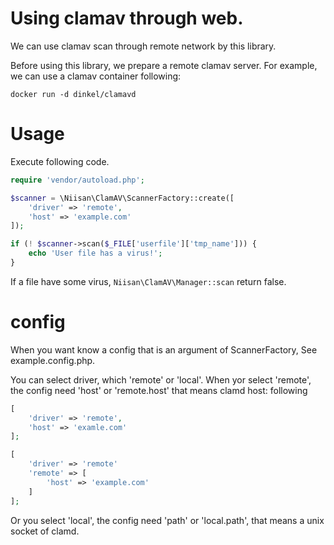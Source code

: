 # Using clamav through web.

We can use clamav scan through remote network by this library.

Before using this library, we prepare a remote clamav server. For example, we can use a clamav container following:

```
docker run -d dinkel/clamavd
```

# Usage

Execute following code.

```php
require 'vendor/autoload.php';

$scanner = \Niisan\ClamAV\ScannerFactory::create([
    'driver' => 'remote',
    'host' => 'example.com'
]);

if (! $scanner->scan($_FILE['userfile']['tmp_name'])) {
    echo 'User file has a virus!';
}
```

If a file have some virus, `Niisan\ClamAV\Manager::scan` return false.

# config

When you want know a config that is an argument of ScannerFactory, See example.config.php.

You can select driver, which 'remote' or 'local'.
When yor select 'remote', the config need 'host' or 'remote.host' that means clamd host: following

```php
[
    'driver' => 'remote',
    'host' => 'examle.com'
];
```

```php
[
    'driver' => 'remote'
    'remote' => [
        'host' => 'example.com'
    ]
];
```

Or you select 'local', the config need 'path' or 'local.path', that means a unix socket of clamd.